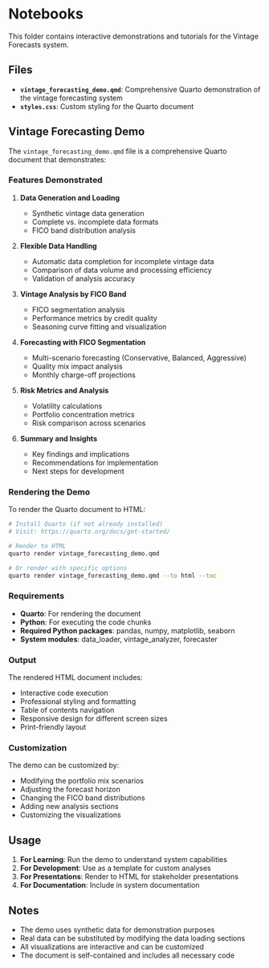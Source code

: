# Notebooks

This folder contains interactive demonstrations and tutorials for the Vintage Forecasts system.

## Files

- **`vintage_forecasting_demo.qmd`**: Comprehensive Quarto demonstration of the vintage forecasting system
- **`styles.css`**: Custom styling for the Quarto document

## Vintage Forecasting Demo

The `vintage_forecasting_demo.qmd` file is a comprehensive Quarto document that demonstrates:

### Features Demonstrated

1. **Data Generation and Loading**
   - Synthetic vintage data generation
   - Complete vs. incomplete data formats
   - FICO band distribution analysis

2. **Flexible Data Handling**
   - Automatic data completion for incomplete vintage data
   - Comparison of data volume and processing efficiency
   - Validation of analysis accuracy

3. **Vintage Analysis by FICO Band**
   - FICO segmentation analysis
   - Performance metrics by credit quality
   - Seasoning curve fitting and visualization

4. **Forecasting with FICO Segmentation**
   - Multi-scenario forecasting (Conservative, Balanced, Aggressive)
   - Quality mix impact analysis
   - Monthly charge-off projections

5. **Risk Metrics and Analysis**
   - Volatility calculations
   - Portfolio concentration metrics
   - Risk comparison across scenarios

6. **Summary and Insights**
   - Key findings and implications
   - Recommendations for implementation
   - Next steps for development

### Rendering the Demo

To render the Quarto document to HTML:

```bash
# Install Quarto (if not already installed)
# Visit: https://quarto.org/docs/get-started/

# Render to HTML
quarto render vintage_forecasting_demo.qmd

# Or render with specific options
quarto render vintage_forecasting_demo.qmd --to html --toc
```

### Requirements

- **Quarto**: For rendering the document
- **Python**: For executing the code chunks
- **Required Python packages**: pandas, numpy, matplotlib, seaborn
- **System modules**: data_loader, vintage_analyzer, forecaster

### Output

The rendered HTML document includes:
- Interactive code execution
- Professional styling and formatting
- Table of contents navigation
- Responsive design for different screen sizes
- Print-friendly layout

### Customization

The demo can be customized by:
- Modifying the portfolio mix scenarios
- Adjusting the forecast horizon
- Changing the FICO band distributions
- Adding new analysis sections
- Customizing the visualizations

## Usage

1. **For Learning**: Run the demo to understand system capabilities
2. **For Development**: Use as a template for custom analyses
3. **For Presentations**: Render to HTML for stakeholder presentations
4. **For Documentation**: Include in system documentation

## Notes

- The demo uses synthetic data for demonstration purposes
- Real data can be substituted by modifying the data loading sections
- All visualizations are interactive and can be customized
- The document is self-contained and includes all necessary code 